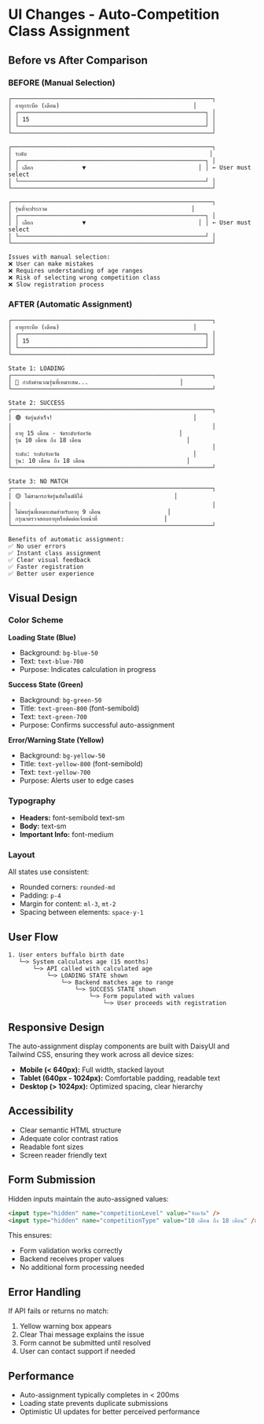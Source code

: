 # UI Changes - Auto-Competition Class Assignment

## Before vs After Comparison

### BEFORE (Manual Selection)
```
┌─────────────────────────────────────────────────────────┐
│ อายุกระบือ (เดือน)                                      │
│ ┌─────────────────────────────────────────────────────┐ │
│ │ 15                                                  │ │
│ └─────────────────────────────────────────────────────┘ │
└─────────────────────────────────────────────────────────┘

┌─────────────────────────────────────────────────────────┐
│ ระดับ                                                    │
│ ┌─────────────────────────────────────────────────────┐ │
│ │ เลือก              ▼                                │ │ ← User must select
│ └─────────────────────────────────────────────────────┘ │
└─────────────────────────────────────────────────────────┘

┌─────────────────────────────────────────────────────────┐
│ รุ่นที่จะประกวด                                         │
│ ┌─────────────────────────────────────────────────────┐ │
│ │ เลือก              ▼                                │ │ ← User must select
│ └─────────────────────────────────────────────────────┘ │
└─────────────────────────────────────────────────────────┘

Issues with manual selection:
❌ User can make mistakes
❌ Requires understanding of age ranges
❌ Risk of selecting wrong competition class
❌ Slow registration process
```

### AFTER (Automatic Assignment)
```
┌─────────────────────────────────────────────────────────┐
│ อายุกระบือ (เดือน)                                      │
│ ┌─────────────────────────────────────────────────────┐ │
│ │ 15                                                  │ │
│ └─────────────────────────────────────────────────────┘ │
└─────────────────────────────────────────────────────────┘

State 1: LOADING
┌─────────────────────────────────────────────────────────┐
│ 🔵 กำลังคำนวณรุ่นที่เหมาะสม...                          │
└─────────────────────────────────────────────────────────┘

State 2: SUCCESS
┌─────────────────────────────────────────────────────────┐
│ 🟢 จัดรุ่นสำเร็จ!                                        │
│                                                         │
│ อายุ 15 เดือน - จัดระดับจังหวัด                         │
│ รุ่น 10 เดือน ถึง 18 เดือน                              │
│                                                         │
│ ระดับ: ระดับจังหวัด                                      │
│ รุ่น: 10 เดือน ถึง 18 เดือน                             │
└─────────────────────────────────────────────────────────┘

State 3: NO MATCH
┌─────────────────────────────────────────────────────────┐
│ 🟡 ไม่สามารถจัดรุ่นอัตโนมัติได้                          │
│                                                         │
│ ไม่พบรุ่นที่เหมาะสมสำหรับอายุ 9 เดือน                   │
│ กรุณาตรวจสอบอายุหรือติดต่อเจ้าหน้าที่                   │
└─────────────────────────────────────────────────────────┘

Benefits of automatic assignment:
✅ No user errors
✅ Instant class assignment
✅ Clear visual feedback
✅ Faster registration
✅ Better user experience
```

## Visual Design

### Color Scheme

**Loading State (Blue)**
- Background: `bg-blue-50`
- Text: `text-blue-700`
- Purpose: Indicates calculation in progress

**Success State (Green)**
- Background: `bg-green-50`
- Title: `text-green-800` (font-semibold)
- Text: `text-green-700`
- Purpose: Confirms successful auto-assignment

**Error/Warning State (Yellow)**
- Background: `bg-yellow-50`
- Title: `text-yellow-800` (font-semibold)
- Text: `text-yellow-700`
- Purpose: Alerts user to edge cases

### Typography

- **Headers:** font-semibold text-sm
- **Body:** text-sm
- **Important Info:** font-medium

### Layout

All states use consistent:
- Rounded corners: `rounded-md`
- Padding: `p-4`
- Margin for content: `ml-3`, `mt-2`
- Spacing between elements: `space-y-1`

## User Flow

```
1. User enters buffalo birth date
   └─> System calculates age (15 months)
       └─> API called with calculated age
           └─> LOADING STATE shown
               └─> Backend matches age to range
                   └─> SUCCESS STATE shown
                       └─> Form populated with values
                           └─> User proceeds with registration
```

## Responsive Design

The auto-assignment display components are built with DaisyUI and Tailwind CSS, ensuring they work across all device sizes:

- **Mobile (< 640px):** Full width, stacked layout
- **Tablet (640px - 1024px):** Comfortable padding, readable text
- **Desktop (> 1024px):** Optimized spacing, clear hierarchy

## Accessibility

- Clear semantic HTML structure
- Adequate color contrast ratios
- Readable font sizes
- Screen reader friendly text

## Form Submission

Hidden inputs maintain the auto-assigned values:
```html
<input type="hidden" name="competitionLevel" value="จังหวัด" />
<input type="hidden" name="competitionType" value="10 เดือน ถึง 18 เดือน" />
```

This ensures:
- Form validation works correctly
- Backend receives proper values
- No additional form processing needed

## Error Handling

If API fails or returns no match:
1. Yellow warning box appears
2. Clear Thai message explains the issue
3. Form cannot be submitted until resolved
4. User can contact support if needed

## Performance

- Auto-assignment typically completes in < 200ms
- Loading state prevents duplicate submissions
- Optimistic UI updates for better perceived performance
